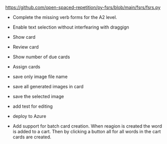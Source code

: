 
https://github.com/open-spaced-repetition/py-fsrs/blob/main/fsrs/fsrs.py

- Complete the missing verb forms for the A2 level.  
- Enable text selection without interfearing with draggign
- Show card
- Review card
- Show number of due cards
- Assign cards


- save only image file name
- save all generated images in card
- save the selected image
- add test for editing
- deploy to Azure



- Add support for batch card creation. When reagion is created the word is added to a cart. Then by clicking a button all for all words in the cart cards are created.
